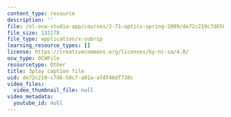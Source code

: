 ```yaml
---
content_type: resource
description: ''
file: /ol-ocw-studio-app/courses/2-71-optics-spring-2009/de72c219c7d658c7a01aa7df46df738c_MK5uZttfWfM.vtt
file_size: 133178
file_type: application/x-subrip
learning_resource_types: []
license: https://creativecommons.org/licenses/by-nc-sa/4.0/
ocw_type: OCWFile
resourcetype: Other
title: 3play caption file
uid: de72c219-c7d6-58c7-a01a-a7df46df738c
video_files:
  video_thumbnail_file: null
video_metadata:
  youtube_id: null
---
```

